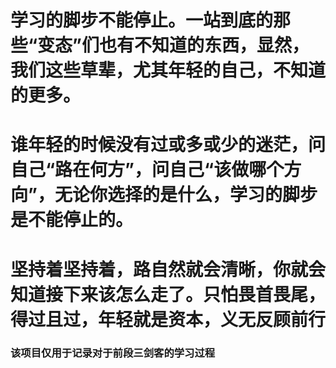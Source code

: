 # 学习的脚步不能停止。一站到底的那些“变态”们也有不知道的东西，显然，我们这些草辈，尤其年轻的自己，不知道的更多。

# 谁年轻的时候没有过或多或少的迷茫，问自己“路在何方”，问自己“该做哪个方向”，无论你选择的是什么，学习的脚步是不能停止的。

# 坚持着坚持着，路自然就会清晰，你就会知道接下来该怎么走了。只怕畏首畏尾，得过且过，年轻就是资本，义无反顾前行

### 该项目仅用于记录对于前段三剑客的学习过程
